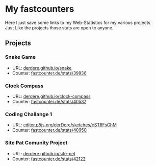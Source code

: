 # My fastcounters

Here I just save some links to my Web-Statistics for my various projects. Just Like the projects those stats are open to anyone.

## Projects

### Snake Game
   * URL: [derdere.github.io/snake](https://derdere.github.io/snake/)
   * Counter: [fastcounter.de/stats/39836](https://www.fastcounter.de/stats/39836/dashboard)

### Clock Compass
   * URL: [derdere.github.io/clock-compass](https://derdere.github.io/clock-compass/)
   * Counter: [fastcounter.de/stats/40537](https://www.fastcounter.de/stats/40537/dashboard)

### Coding Challange 1
   * URL: [editor.p5js.org/derDere/sketches/cST8FsChM](https://editor.p5js.org/derDere/sketches/cST8FsChM)
   * Counter: [fastcounter.de/stats/40950](https://www.fastcounter.de/stats/40950/dashboard)

### Site Pat Comunity Project
   * URL: [derdere.github.io/site-pet](https://derdere.github.io/site-pet/)
   * Counter: [fastcounter.de/stats/42122](https://www.imcounter.com/stats/42122/dashboard)
